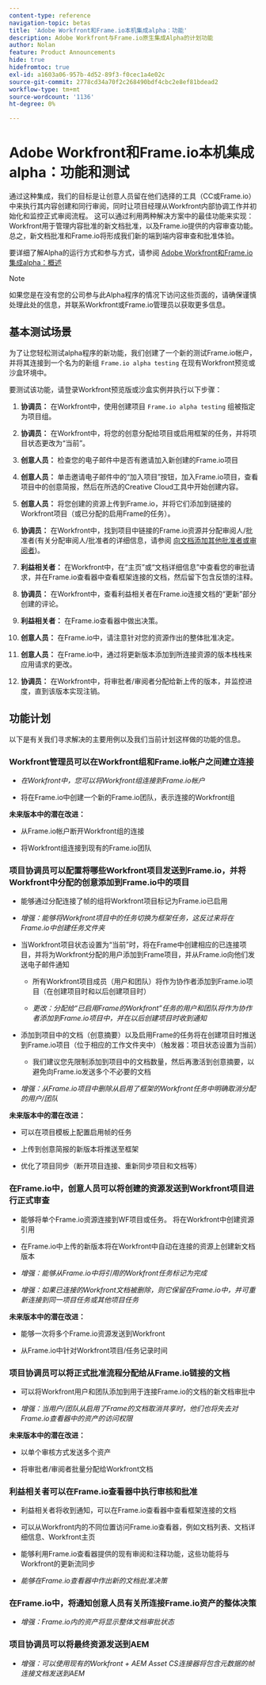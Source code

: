 ```yaml
---
content-type: reference
navigation-topic: betas
title: 'Adobe Workfront和Frame.io本机集成alpha：功能'
description: Adobe Workfront与Frame.io原生集成Alpha的计划功能
author: Nolan
feature: Product Announcements
hide: true
hidefromtoc: true
exl-id: a1603a06-957b-4d52-89f3-f0cec1a4e02c
source-git-commit: 2778cd34a70f2c268490bdf4cbc2e8ef81bdead2
workflow-type: tm+mt
source-wordcount: '1136'
ht-degree: 0%

---
```


# Adobe Workfront和Frame.io本机集成alpha：功能和测试

通过这种集成，我们的目标是让创意人员留在他们选择的工具（CC或Frame.io）中来执行其内容创建和同行审阅，同时让项目经理从Workfront内部协调工作并初始化和监控正式审阅流程。 这可以通过利用两种解决方案中的最佳功能来实现：Workfront用于管理内容批准的新文档批准，以及Frame.io提供的内容审查功能。 总之，新文档批准和Frame.io将形成我们新的端到端内容审查和批准体验。 

要详细了解Alpha的运行方式和参与方式，请参阅 [Adobe Workfront和Frame.io集成alpha：概述](/help/quicksilver/product-announcements/betas/frame-io-wf-integration-alpha/frame-io-wf-integration-alpha-overview.md)


>[!NOTE]
>
>如果您是在没有您的公司参与此Alpha程序的情况下访问这些页面的，请确保谨慎处理此处的信息，并联系Workfront或Frame.io管理员以获取更多信息。

## 基本测试场景

为了让您轻松测试alpha程序的新功能，我们创建了一个新的测试Frame.io帐户，并将其连接到一个名为的新组 `Frame.io alpha testing` 在现有Workfront预览或沙盒环境中。

要测试该功能，请登录Workfront预览版或沙盒实例并执行以下步骤：

1. **协调员：** 在Workfront中，使用创建项目 `Frame.io alpha testing` 组被指定为项目组。

1. **协调员：** 在Workfront中，将您的创意分配给项目或启用框架的任务，并将项目状态更改为“当前”。

1. **创意人员：** 检查您的电子邮件中是否有邀请加入新创建的Frame.io项目

1. **创意人员：** 单击邀请电子邮件中的“加入项目”按钮，加入Frame.io项目，查看项目中的创意简报，然后在所选的Creative Cloud工具中开始创建内容。

1. **创意人员：** 将您创建的资源上传到Frame.io，并将它们添加到链接的Workfront项目（或已分配的启用Frame的任务）。

1. **协调员：** 在Workfront中，找到项目中链接的Frame.io资源并分配审阅人/批准者(有关分配审阅人/批准者的详细信息，请参阅 [向文档添加其他批准者或审阅者](/help/quicksilver/review-and-approve-work/document-reviews-and-approvals/manage-document-approvals/add-additional-reviewers-or-approvers.md))。

1. **利益相关者：** 在Workfront中，在“主页”或“文档详细信息”中查看您的审批请求，并在Frame.io查看器中查看框架连接的文档，然后留下包含反馈的注释。

1. **协调员：** 在Workfront中，查看利益相关者在Frame.io连接文档的“更新”部分创建的评论。

1. **利益相关者：** 在Frame.io查看器中做出决策。

1. **创意人员：** 在Frame.io中，请注意针对您的资源作出的整体批准决定。

1. **创意人员：** 在Frame.io中，通过将更新版本添加到所连接资源的版本栈栈来应用请求的更改。

1. **协调员：** 在Workfront中，将审批者/审阅者分配给新上传的版本，并监控进度，直到该版本实现注销。

## 功能计划

以下是有关我们寻求解决的主要用例以及我们当前计划这样做的功能的信息。 <!--, along with documentation to get you started testing.-->

### Workfront管理员可以在Workfront组和Frame.io帐户之间建立连接

* _在Workfront中，您可以将Workfront组连接到Frame.io帐户_

* 将在Frame.io中创建一个新的Frame.io团队，表示连接的Workfront组

**未来版本中的潜在改进：**

* 从Frame.io帐户断开Workfront组的连接

* 将Workfront组连接到现有的Frame.io团队

### 项目协调员可以配置将哪些Workfront项目发送到Frame.io，并将Workfront中分配的创意添加到Frame.io中的项目

* 能够通过分配连接了帧的组将Workfront项目标记为Frame.io已启用

* _增强：能够将Workfront项目中的任务切换为框架任务，这反过来将在Frame.io中创建任务文件夹_

* 当Workfront项目状态设置为“当前”时，将在Frame中创建相应的已连接项目，并将为Workfront分配的用户添加到Frame项目，并从Frame.io向他们发送电子邮件通知

   * 所有Workfront项目成员（用户和团队）将作为协作者添加到Frame.io项目（在创建项目时和以后创建项目时）

   * _更改：分配给“已启用Frame的Workfront”任务的用户和团队将作为协作者添加到Frame.io项目中，并在以后创建项目时收到通知_

* 添加到项目中的文档（创意摘要）以及启用Frame的任务将在创建项目时推送到Frame.io项目（位于相应的工作文件夹中）（触发器：项目状态设置为当前）

   * 我们建议您先限制添加到项目中的文档数量，然后再激活到创意摘要，以避免向Frame.io发送多个不必要的文档

* _增强：从Frame.io项目中删除从启用了框架的Workfront任务中明确取消分配的用户/团队_

**未来版本中的潜在改进：**

* 可以在项目模板上配置启用帧的任务

* 上传到创意简报的新版本将推送至框架

* 优化了项目同步（断开项目连接、重新同步项目和文档等）

### 在Frame.io中，创意人员可以将创建的资源发送到Workfront项目进行正式审查

* 能够将单个Frame.io资源连接到WF项目或任务。 将在Workfront中创建资源引用

* 在Frame.io中上传的新版本将在Workfront中自动在连接的资源上创建新文档版本

* _增强：能够从Frame.io中将引用的Workfront任务标记为完成_

* _增强：如果已连接的Workfront文档被删除，则它保留在Frame.io中，并可重新连接到同一项目任务或其他项目任务_

**未来版本中的潜在改进：**

* 能够一次将多个Frame.io资源发送到Workfront

* 从Frame.io中针对Workfront项目/任务记录时间

### 项目协调员可以将正式批准流程分配给从Frame.io链接的文档

* 可以将Workfront用户和团队添加到用于连接Frame.io的文档的新文档审批中

* _增强：当用户/团队从启用了Frame的文档取消共享时，他们也将失去对Frame.io查看器中的资产的访问权限_

**未来版本中的潜在改进：**

* 以单个审核方式发送多个资产

* 将审批者/审阅者批量分配给Workfront文档

### 利益相关者可以在Frame.io查看器中执行审核和批准

* 利益相关者将收到通知，可以在Frame.io查看器中查看框架连接的文档

* 可以从Workfront内的不同位置访问Frame.io查看器，例如文档列表、文档详细信息、Workfront主页

* 能够利用Frame.io查看器提供的现有审阅和注释功能，这些功能将与Workfront的更新流同步

* _能够在Frame.io查看器中作出新的文档批准决策_

### 在Frame.io中，将通知创意人员有关所连接Frame.io资产的整体决策

* _增强：Frame.io内的资产将显示整体文档审批状态_

### 项目协调员可以将最终资源发送到AEM

* _增强：可以使用现有的Workfront + AEM Asset CS连接器将包含元数据的帧连接文档发送到AEM_
